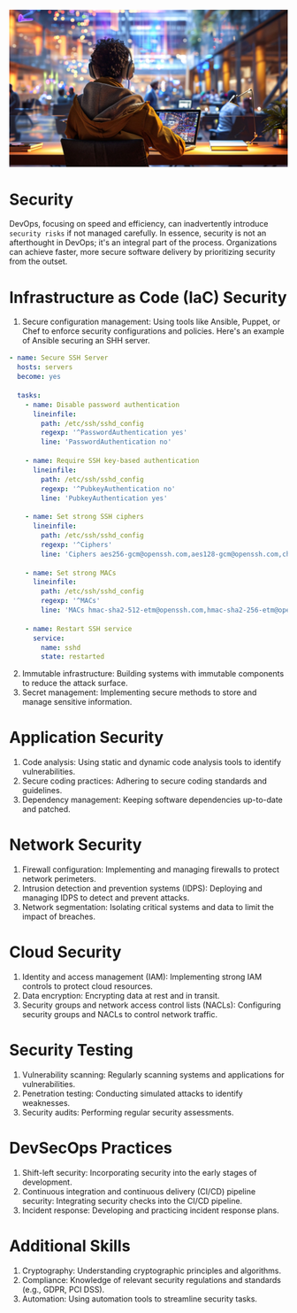 ![banner](images/3.jpg)

# Security

DevOps, focusing on speed and efficiency, can inadvertently introduce `security risks` if not managed carefully. In essence, security is not an afterthought in DevOps; it's an integral part of the process. Organizations can achieve faster, more secure software delivery by prioritizing security from the outset.

# Infrastructure as Code (IaC) Security

1. Secure configuration management: Using tools like Ansible, Puppet, or Chef to enforce security configurations and policies. Here's an example of Ansible securing an SHH server.

```yml
- name: Secure SSH Server
  hosts: servers
  become: yes

  tasks:
    - name: Disable password authentication
      lineinfile:
        path: /etc/ssh/sshd_config
        regexp: '^PasswordAuthentication yes'
        line: 'PasswordAuthentication no'

    - name: Require SSH key-based authentication
      lineinfile:
        path: /etc/ssh/sshd_config
        regexp: '^PubkeyAuthentication no'
        line: 'PubkeyAuthentication yes'

    - name: Set strong SSH ciphers
      lineinfile:
        path: /etc/ssh/sshd_config
        regexp: '^Ciphers'
        line: 'Ciphers aes256-gcm@openssh.com,aes128-gcm@openssh.com,chacha20-poly1305@openssh.com'

    - name: Set strong MACs
      lineinfile:
        path: /etc/ssh/sshd_config
        regexp: '^MACs'
        line: 'MACs hmac-sha2-512-etm@openssh.com,hmac-sha2-256-etm@openssh.com,umac-128@openssh.com'

    - name: Restart SSH service
      service:
        name: sshd
        state: restarted
```
2. Immutable infrastructure: Building systems with immutable components to reduce the attack surface.
3. Secret management: Implementing secure methods to store and manage sensitive information.

# Application Security
1. Code analysis: Using static and dynamic code analysis tools to identify vulnerabilities.
2. Secure coding practices: Adhering to secure coding standards and guidelines.
3. Dependency management: Keeping software dependencies up-to-date and patched.

# Network Security
1. Firewall configuration: Implementing and managing firewalls to protect network perimeters.
2. Intrusion detection and prevention systems (IDPS): Deploying and managing IDPS to detect and prevent attacks.
3. Network segmentation: Isolating critical systems and data to limit the impact of breaches.

# Cloud Security
1. Identity and access management (IAM): Implementing strong IAM controls to protect cloud resources.
2. Data encryption: Encrypting data at rest and in transit.
3. Security groups and network access control lists (NACLs): Configuring security groups and NACLs to control network traffic.

# Security Testing
1. Vulnerability scanning: Regularly scanning systems and applications for vulnerabilities.
2. Penetration testing: Conducting simulated attacks to identify weaknesses.
3. Security audits: Performing regular security assessments.

# DevSecOps Practices
1. Shift-left security: Incorporating security into the early stages of development.
2. Continuous integration and continuous delivery (CI/CD) pipeline security: Integrating security checks into the CI/CD pipeline.
3. Incident response: Developing and practicing incident response plans.

# Additional Skills
1. Cryptography: Understanding cryptographic principles and algorithms.
2. Compliance: Knowledge of relevant security regulations and standards (e.g., GDPR, PCI DSS).
3. Automation: Using automation tools to streamline security tasks.


